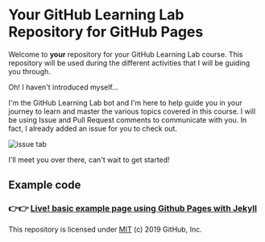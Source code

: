# Your GitHub Learning Lab Repository for GitHub Pages

Welcome to **your** repository for your GitHub Learning Lab course. This repository will be used during the different activities that I will be guiding you through.

Oh! I haven't introduced myself...

I'm the GitHub Learning Lab bot and I'm here to help guide you in your journey to learn and master the various topics covered in this course. I will be using Issue and Pull Request comments to communicate with you. In fact, I already added an issue for you to check out.

![issue tab](https://lab.github.com/public/images/issue_tab.png)

I'll meet you over there, can't wait to get started!

## Example code

### 👉👉 [Live! basic example page using Github Pages with Jekyll](https://code4kb.github.io/github-pages-with-jekyll/)

This repository is licensed under [MIT](../LICENSE) (c) 2019 GitHub, Inc.
